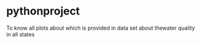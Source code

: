 # pythonproject
To know all plots about which is provided in data set about thewater quality in all states
